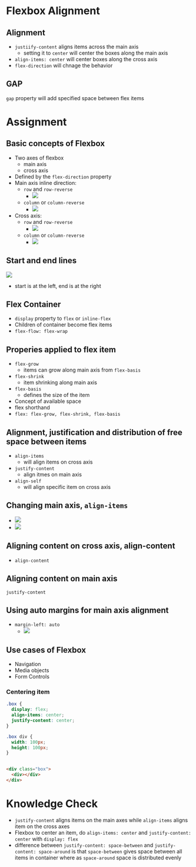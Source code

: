 # Flexbox Alignment

## Alignment
* `justiify-content` aligns items across the main axis
    * setting it to `center` will center the boxes along the main axis
* `align-items: center` will center boxes along the cross axis
* `flex-direction` will chnage the behavior

## GAP
`gap` property will add specified space between flex items

# Assignment

## Basic concepts of Flexbox
* Two axes of flexbox
    * main axis
    * cross axis
* Defined by the `flex-direction` property
* Main axis inline direction: 
    * `row` and `row-reverse`
        * ![](https://developer.mozilla.org/en-US/docs/Web/CSS/CSS_Flexible_Box_Layout/Basic_Concepts_of_Flexbox/basics1.png)
    * `column` or `column-reverse`
        * ![](https://developer.mozilla.org/en-US/docs/Web/CSS/CSS_Flexible_Box_Layout/Basic_Concepts_of_Flexbox/basics2.png)
* Cross axis:
    * `row` and `row-reverse`
        * ![](https://developer.mozilla.org/en-US/docs/Web/CSS/CSS_Flexible_Box_Layout/Basic_Concepts_of_Flexbox/basics3.png)
    * `column` or `column-reverse`
        * ![](https://developer.mozilla.org/en-US/docs/Web/CSS/CSS_Flexible_Box_Layout/Basic_Concepts_of_Flexbox/basics4.png)

## Start and end lines
![](https://developer.mozilla.org/en-US/docs/Web/CSS/CSS_Flexible_Box_Layout/Basic_Concepts_of_Flexbox/basics5.png)
* start is at the left, end is at the right

## Flex Container
* `display` property to `flex` or `inline-flex`
* Children of container become flex items
* `flex-flow: flex-wrap` 

## Properies applied to flex item
* `flex-grow`
    * items can grow along main axis from `flex-basis` 
* `flex-shrink`
    * item shrinking along main axis
* `flex-basis`
    * defines the size of the item
* Concept of available space
* flex shorthand
* `flex: flex-grow, flex-shrink, flex-basis`

## Alignment, justification and distribution of free space between items
* `align-items`
    * will align items on cross axis
* `justify-content`
    * align itmes on main axis
* `align-self`
    * will align specific item on cross axis

## Changing main axis, `align-items`
* ![](https://developer.mozilla.org/en-US/docs/Web/CSS/CSS_Flexible_Box_Layout/Aligning_Items_in_a_Flex_Container/align4.png)
* ![](https://developer.mozilla.org/en-US/docs/Web/CSS/CSS_Flexible_Box_Layout/Aligning_Items_in_a_Flex_Container/align5.png)

## Aligning content on cross axis, align-content
* `align-content`

## Aligning content on main axis
`justify-content`

## Using auto margins for main axis alignment
* `margin-left: auto`
    * ![](https://developer.mozilla.org/en-US/docs/Web/CSS/CSS_Flexible_Box_Layout/Aligning_Items_in_a_Flex_Container/align7.png)

## Use cases of Flexbox
* Navigation
* Media objects
* Form Controls

### Centering item
```css
.box {
  display: flex;
  align-items: center;
  justify-content: center;
}

.box div {
  width: 100px;
  height: 100px;
}
      
```
```html
<div class="box">
  <div></div>
</div>
```      

# Knowledge Check
* `justify-content` aligns items on the main axes while `align-items` aligns item on the cross axes
* Flexbox to center an item, do `align-items: center` and `justify-content: center` with `display: flex`
* difference between `justify-content: space-between` and  `justify-content: space-around` is that `space-between` gives space between all items in container where as `space-around` space is distributed evenly
